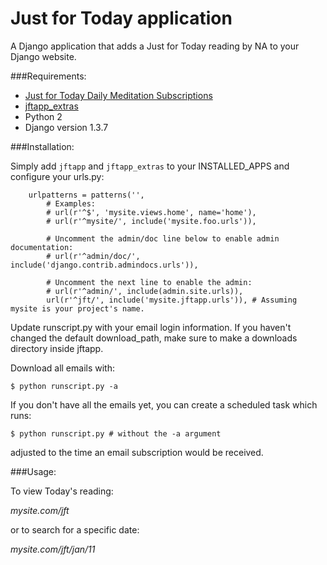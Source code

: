 # Just for Today application
A Django application that adds a Just for Today reading by NA to your Django website.

###Requirements:

 - [Just for Today Daily Meditation Subscriptions](http://www.na.org/?ID=jft-sub)
 - [jftapp_extras](https://github.com/jftreading/jftapp_extras)
 - Python 2
 - Django version 1.3.7

###Installation:

Simply add `jftapp` and `jftapp_extras` to your INSTALLED_APPS and configure your urls.py:

        urlpatterns = patterns('',
            # Examples:
            # url(r'^$', 'mysite.views.home', name='home'),
            # url(r'^mysite/', include('mysite.foo.urls')),
        
            # Uncomment the admin/doc line below to enable admin 
    documentation:
            # url(r'^admin/doc/', include('django.contrib.admindocs.urls')),
        
            # Uncomment the next line to enable the admin:
            # url(r'^admin/', include(admin.site.urls)),
            url(r'^jft/', include('mysite.jftapp.urls')), # Assuming mysite is your project's name.

Update runscript.py with your email login information. If you haven't 
changed the default download_path, make sure to make a downloads 
directory inside jftapp.

Download all emails with:

    $ python runscript.py -a

If you don't have all the emails yet, you can create a scheduled task 
which runs: 

    $ python runscript.py # without the -a argument

adjusted to the time an email subscription would be received.

###Usage:

To view Today's reading:

*mysite.com/jft*

or to search for a specific date:

*mysite.com/jft/jan/11*


